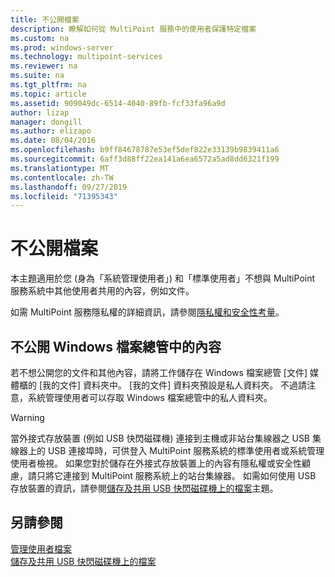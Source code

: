 ```yaml
---
title: 不公開檔案
description: 瞭解如何從 MultiPoint 服務中的使用者保護特定檔案
ms.custom: na
ms.prod: windows-server
ms.technology: multipoint-services
ms.reviewer: na
ms.suite: na
ms.tgt_pltfrm: na
ms.topic: article
ms.assetid: 909049dc-6514-4040-89fb-fcf33fa96a9d
author: lizap
manager: dongill
ms.author: elizapo
ms.date: 08/04/2016
ms.openlocfilehash: b9ff84678787e53ef5def822e33139b9839411a6
ms.sourcegitcommit: 6aff3d88ff22ea141a6ea6572a5ad8dd6321f199
ms.translationtype: MT
ms.contentlocale: zh-TW
ms.lasthandoff: 09/27/2019
ms.locfileid: "71395343"
---
```

# <a name="keep-files-private"></a>不公開檔案
本主題適用於您 \(身為「系統管理使用者」\) 和「標準使用者」不想與 MultiPoint 服務系統中其他使用者共用的內容，例如文件。  

如需 MultiPoint 服務隱私權的詳細資訊，請參閱[隱私權和安全性考量](Privacy-and-Security-Considerations.md)。
  
## <a name="to-keep-content-private-in-windows-explorer"></a>不公開 Windows 檔案總管中的內容  
  
若不想公開您的文件和其他內容，請將工作儲存在 Windows 檔案總管 [文件] 媒體櫃的 [我的文件] 資料夾中。 [我的文件] 資料夾預設是私人資料夾。 不過請注意，系統管理使用者可以存取 Windows 檔案總管中的私人資料夾。  
  
> [!WARNING]  
> 當外接式存放裝置 (例如 USB 快閃磁碟機) 連接到主機或非站台集線器之 USB 集線器上的 USB 連接埠時，可供登入 MultiPoint 服務系統的標準使用者或系統管理使用者檢視。 如果您對於儲存在外接式存放裝置上的內容有隱私權或安全性顧慮，請只將它連接到 MultiPoint 服務系統上的站台集線器。 如需如何使用 USB 存放裝置的資訊，請參閱[儲存及共用 USB 快閃磁碟機上的檔案](Save-and-Share-Files-on-a-USB-Flash-Drive.md)主題。  
  
## <a name="see-also"></a>另請參閱  
[管理使用者檔案](Manage-User-Files.md)  
[儲存及共用 USB 快閃磁碟機上的檔案](Save-and-Share-Files-on-a-USB-Flash-Drive.md)